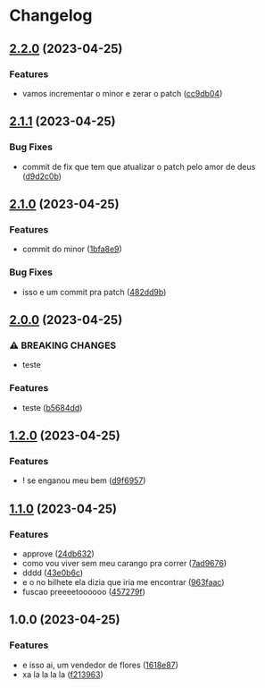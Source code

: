 # Changelog

## [2.2.0](https://github.com/guilhermesimoes-kabum/teste_release_please/compare/teste_release_please-v2.1.1...teste_release_please-v2.2.0) (2023-04-25)


### Features

* vamos incrementar o minor e zerar o patch ([cc9db04](https://github.com/guilhermesimoes-kabum/teste_release_please/commit/cc9db0419378719b45f8a7724dad06b6a4f596b5))

## [2.1.1](https://github.com/guilhermesimoes-kabum/teste_release_please/compare/teste_release_please-v2.1.0...teste_release_please-v2.1.1) (2023-04-25)


### Bug Fixes

* commit de fix que tem que atualizar o patch pelo amor de deus ([d9d2c0b](https://github.com/guilhermesimoes-kabum/teste_release_please/commit/d9d2c0b5b1c5aba98f00ea31f9c82de9e749ccde))

## [2.1.0](https://github.com/guilhermesimoes-kabum/teste_release_please/compare/teste_release_please-v2.0.0...teste_release_please-v2.1.0) (2023-04-25)


### Features

* commit do minor ([1bfa8e9](https://github.com/guilhermesimoes-kabum/teste_release_please/commit/1bfa8e9322359b9cf395eb6d936d1c1c0f05c3a4))


### Bug Fixes

* isso e um commit pra patch ([482dd9b](https://github.com/guilhermesimoes-kabum/teste_release_please/commit/482dd9b087553d55c6e0942b92b528cb7a028f35))

## [2.0.0](https://github.com/guilhermesimoes-kabum/teste_release_please/compare/teste_release_please-v1.2.0...teste_release_please-v2.0.0) (2023-04-25)


### ⚠ BREAKING CHANGES

* teste

### Features

* teste ([b5684dd](https://github.com/guilhermesimoes-kabum/teste_release_please/commit/b5684dd7aa92ada85e41b9e561d297f8ba719605))

## [1.2.0](https://github.com/guilhermesimoes-kabum/teste_release_please/compare/teste_release_please-v1.1.0...teste_release_please-v1.2.0) (2023-04-25)


### Features

* ! se enganou meu bem ([d9f6957](https://github.com/guilhermesimoes-kabum/teste_release_please/commit/d9f695732f4f6ee4231a4716623521458e0022be))

## [1.1.0](https://github.com/guilhermesimoes-kabum/teste_release_please/compare/teste_release_please-v1.0.0...teste_release_please-v1.1.0) (2023-04-25)


### Features

* approve ([24db632](https://github.com/guilhermesimoes-kabum/teste_release_please/commit/24db6320837121f79cccedb51defa27b3414bd57))
* como vou viver sem meu carango pra correr ([7ad9676](https://github.com/guilhermesimoes-kabum/teste_release_please/commit/7ad96769370293720b196f46f37bd3a749a5bb04))
* dddd ([43e0b6c](https://github.com/guilhermesimoes-kabum/teste_release_please/commit/43e0b6c372b24eb2cf1881434622f8d0b759ab72))
* e o no bilhete ela dizia que iria me encontrar ([963faac](https://github.com/guilhermesimoes-kabum/teste_release_please/commit/963faacdbf5362c7a11f30984af6331b0ce47105))
* fuscao preeeetoooooo ([457279f](https://github.com/guilhermesimoes-kabum/teste_release_please/commit/457279f26d8e27e08cdb847af491e6768a235242))

## 1.0.0 (2023-04-25)


### Features

* e isso ai, um vendedor de flores ([1618e87](https://github.com/guilhermesimoes-kabum/teste_release_please/commit/1618e8710f9bc688bc24a3d7fcf0c24d73135184))
* xa la la la la ([f213963](https://github.com/guilhermesimoes-kabum/teste_release_please/commit/f213963406bf196acfd27b48312c6e106768b212))
